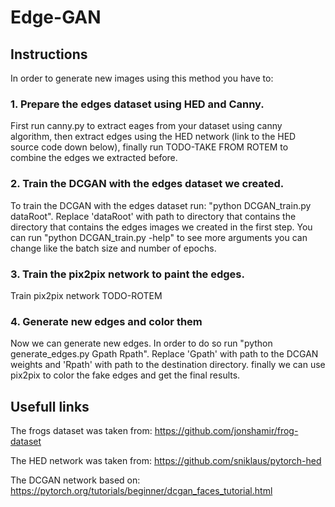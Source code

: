 # Edge-GAN

## Instructions

In order to generate new images using this method you have to:

### 1. Prepare the edges dataset using HED and Canny.
First run canny.py to extract eages from your dataset using canny algorithm,
then extract edges using the HED network (link to the HED source code down below),
finally run TODO-TAKE FROM ROTEM to combine the edges we extracted before.  

### 2. Train the DCGAN with the edges dataset we created.
To train the DCGAN with the edges dataset run: "python DCGAN_train.py dataRoot".
Replace 'dataRoot' with path to directory that contains the directory that contains
the edges images we created in the first step.
You can run "python DCGAN_train.py -help" to see more arguments you can change like the batch size
and number of epochs.

### 3. Train the pix2pix network to paint the edges.
Train pix2pix network TODO-ROTEM 

### 4. Generate new edges and color them
Now we can generate new edges. In order to do so run "python generate_edges.py Gpath Rpath".
Replace 'Gpath' with path to the DCGAN weights and 'Rpath' with path to the destination directory. 
finally we can use pix2pix to color the fake edges and get the final results.

## Usefull links
The frogs dataset was taken from: https://github.com/jonshamir/frog-dataset

The HED network was taken from: https://github.com/sniklaus/pytorch-hed

The DCGAN network based on: https://pytorch.org/tutorials/beginner/dcgan_faces_tutorial.html
